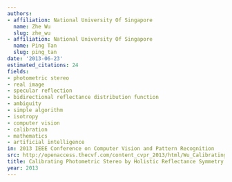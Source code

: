 ```yaml
---
authors:
- affiliation: National University Of Singapore
  name: Zhe Wu
  slug: zhe_wu
- affiliation: National University Of Singapore
  name: Ping Tan
  slug: ping_tan
date: '2013-06-23'
estimated_citations: 24
fields:
- photometric stereo
- real image
- specular reflection
- bidirectional reflectance distribution function
- ambiguity
- simple algorithm
- isotropy
- computer vision
- calibration
- mathematics
- artificial intelligence
in: 2013 IEEE Conference on Computer Vision and Pattern Recognition
src: http://openaccess.thecvf.com/content_cvpr_2013/html/Wu_Calibrating_Photometric_Stereo_2013_CVPR_paper.html
title: Calibrating Photometric Stereo by Holistic Reflectance Symmetry Analysis
year: 2013
---
```

